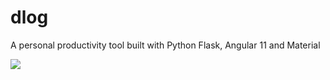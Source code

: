 # dlog
A personal productivity tool built with Python Flask, Angular 11 and Material

<img src="https://github.com/mason-wolf/dlog/tree/master/dlog/src/img/screenshot1.png">

